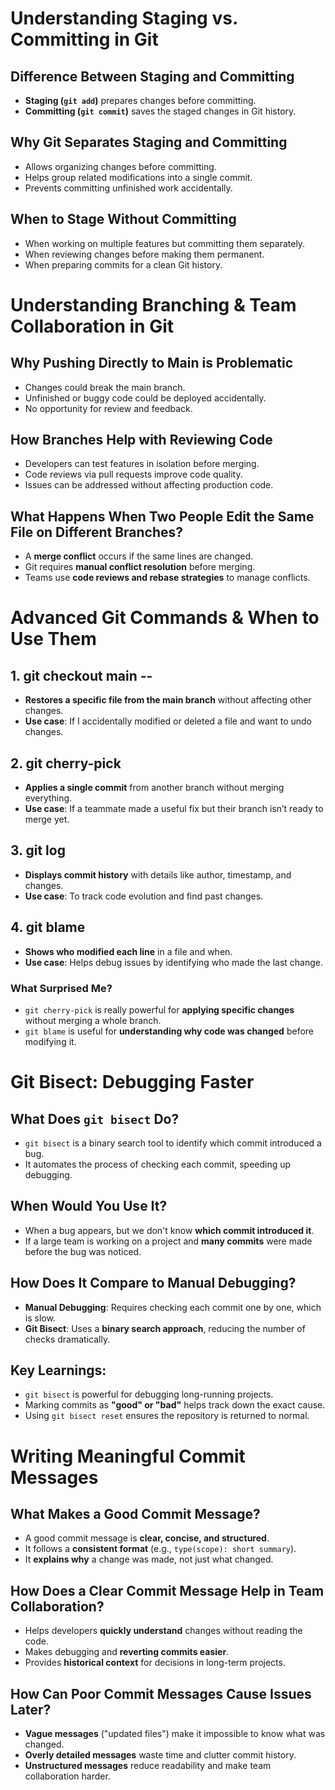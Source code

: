 # Understanding Staging vs. Committing in Git

## Difference Between Staging and Committing

- **Staging (`git add`)** prepares changes before committing.
- **Committing (`git commit`)** saves the staged changes in Git history.

## Why Git Separates Staging and Committing

- Allows organizing changes before committing.
- Helps group related modifications into a single commit.
- Prevents committing unfinished work accidentally.

## When to Stage Without Committing

- When working on multiple features but committing them separately.
- When reviewing changes before making them permanent.
- When preparing commits for a clean Git history.

# Understanding Branching & Team Collaboration in Git

## Why Pushing Directly to Main is Problematic

- Changes could break the main branch.
- Unfinished or buggy code could be deployed accidentally.
- No opportunity for review and feedback.

## How Branches Help with Reviewing Code

- Developers can test features in isolation before merging.
- Code reviews via pull requests improve code quality.
- Issues can be addressed without affecting production code.

## What Happens When Two People Edit the Same File on Different Branches?

- A **merge conflict** occurs if the same lines are changed.
- Git requires **manual conflict resolution** before merging.
- Teams use **code reviews and rebase strategies** to manage conflicts.

# Advanced Git Commands & When to Use Them

## 1. git checkout main -- <file>

- **Restores a specific file from the main branch** without affecting other changes.
- **Use case**: If I accidentally modified or deleted a file and want to undo changes.

## 2. git cherry-pick <commit>

- **Applies a single commit** from another branch without merging everything.
- **Use case**: If a teammate made a useful fix but their branch isn’t ready to merge yet.

## 3. git log

- **Displays commit history** with details like author, timestamp, and changes.
- **Use case**: To track code evolution and find past changes.

## 4. git blame <file>

- **Shows who modified each line** in a file and when.
- **Use case**: Helps debug issues by identifying who made the last change.

### What Surprised Me?

- `git cherry-pick` is really powerful for **applying specific changes** without merging a whole branch.
- `git blame` is useful for **understanding why code was changed** before modifying it.

# Git Bisect: Debugging Faster

## What Does `git bisect` Do?

- `git bisect` is a binary search tool to identify which commit introduced a bug.
- It automates the process of checking each commit, speeding up debugging.

## When Would You Use It?

- When a bug appears, but we don't know **which commit introduced it**.
- If a large team is working on a project and **many commits** were made before the bug was noticed.

## How Does It Compare to Manual Debugging?

- **Manual Debugging**: Requires checking each commit one by one, which is slow.
- **Git Bisect**: Uses a **binary search approach**, reducing the number of checks dramatically.

## Key Learnings:

- `git bisect` is powerful for debugging long-running projects.
- Marking commits as **"good" or "bad"** helps track down the exact cause.
- Using `git bisect reset` ensures the repository is returned to normal.

# Writing Meaningful Commit Messages

## What Makes a Good Commit Message?

- A good commit message is **clear, concise, and structured**.
- It follows a **consistent format** (e.g., `type(scope): short summary`).
- It **explains why** a change was made, not just what changed.

## How Does a Clear Commit Message Help in Team Collaboration?

- Helps developers **quickly understand** changes without reading the code.
- Makes debugging and **reverting commits easier**.
- Provides **historical context** for decisions in long-term projects.

## How Can Poor Commit Messages Cause Issues Later?

- **Vague messages** ("updated files") make it impossible to know what was changed.
- **Overly detailed messages** waste time and clutter commit history.
- **Unstructured messages** reduce readability and make team collaboration harder.
